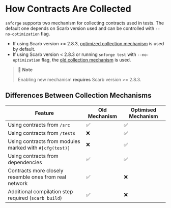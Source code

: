 # How Contracts Are Collected

`snforge` supports two mechanism for collecting contracts used in tests.
The default one depends on Scarb version used and can be controlled with `--no-optimization` flag.

- If using Scarb version >= 2.8.3, [optimized collection mechanism](contract-collection/new-mechanism.md) is used by default.
- If using Scarb version < 2.8.3 or running `snforge test` with `--no-optimization` flag, the [old collection mechanism](contract-collection/old-mechanism.md) is used.

> 📝 **Note**
>
> Enabling new mechanism **requires** Scarb version >= 2.8.3.

## Differences Between Collection Mechanisms

| Feature                                                 | Old Mechanism | Optimised Mechanism |
|---------------------------------------------------------|---------------|---------------------|
| Using contracts from `/src`                             | ✅             | ✅                   |
| Using contracts from `/tests`                           | ❌             | ✅                   |
| Using contracts from modules marked with `#[cfg(test)]` | ❌             | ✅                   |
| Using contracts from dependencies                       | ✅             | ✅                   |
| Contracts more closely resemble ones from real network  | ✅             | ❌                   |
| Additional compilation step required (`scarb build`)    | ✅             | ❌                   |
